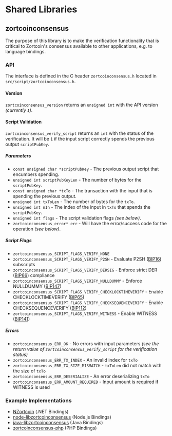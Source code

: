 Shared Libraries
================

## zortcoinconsensus

The purpose of this library is to make the verification functionality that is critical to Zortcoin's consensus available to other applications, e.g. to language bindings.

### API

The interface is defined in the C header `zortcoinconsensus.h` located in `src/script/zortcoinconsensus.h`.

#### Version

`zortcoinconsensus_version` returns an `unsigned int` with the API version *(currently `1`)*.

#### Script Validation

`zortcoinconsensus_verify_script` returns an `int` with the status of the verification. It will be `1` if the input script correctly spends the previous output `scriptPubKey`.

##### Parameters
- `const unsigned char *scriptPubKey` - The previous output script that encumbers spending.
- `unsigned int scriptPubKeyLen` - The number of bytes for the `scriptPubKey`.
- `const unsigned char *txTo` - The transaction with the input that is spending the previous output.
- `unsigned int txToLen` - The number of bytes for the `txTo`.
- `unsigned int nIn` - The index of the input in `txTo` that spends the `scriptPubKey`.
- `unsigned int flags` - The script validation flags *(see below)*.
- `zortcoinconsensus_error* err` - Will have the error/success code for the operation *(see below)*.

##### Script Flags
- `zortcoinconsensus_SCRIPT_FLAGS_VERIFY_NONE`
- `zortcoinconsensus_SCRIPT_FLAGS_VERIFY_P2SH` - Evaluate P2SH ([BIP16](https://github.com/zortcoin/bips/blob/master/bip-0016.mediawiki)) subscripts
- `zortcoinconsensus_SCRIPT_FLAGS_VERIFY_DERSIG` - Enforce strict DER ([BIP66](https://github.com/zortcoin/bips/blob/master/bip-0066.mediawiki)) compliance
- `zortcoinconsensus_SCRIPT_FLAGS_VERIFY_NULLDUMMY` - Enforce NULLDUMMY ([BIP147](https://github.com/zortcoin/bips/blob/master/bip-0147.mediawiki))
- `zortcoinconsensus_SCRIPT_FLAGS_VERIFY_CHECKLOCKTIMEVERIFY` - Enable CHECKLOCKTIMEVERIFY ([BIP65](https://github.com/zortcoin/bips/blob/master/bip-0065.mediawiki))
- `zortcoinconsensus_SCRIPT_FLAGS_VERIFY_CHECKSEQUENCEVERIFY` - Enable CHECKSEQUENCEVERIFY ([BIP112](https://github.com/zortcoin/bips/blob/master/bip-0112.mediawiki))
- `zortcoinconsensus_SCRIPT_FLAGS_VERIFY_WITNESS` - Enable WITNESS ([BIP141](https://github.com/zortcoin/bips/blob/master/bip-0141.mediawiki))

##### Errors
- `zortcoinconsensus_ERR_OK` - No errors with input parameters *(see the return value of `zortcoinconsensus_verify_script` for the verification status)*
- `zortcoinconsensus_ERR_TX_INDEX` - An invalid index for `txTo`
- `zortcoinconsensus_ERR_TX_SIZE_MISMATCH` - `txToLen` did not match with the size of `txTo`
- `zortcoinconsensus_ERR_DESERIALIZE` - An error deserializing `txTo`
- `zortcoinconsensus_ERR_AMOUNT_REQUIRED` - Input amount is required if WITNESS is used

### Example Implementations
- [NZortcoin](https://github.com/NicolasDorier/NZortcoin/blob/master/NZortcoin/Script.cs#L814) (.NET Bindings)
- [node-libzortcoinconsensus](https://github.com/bitpay/node-libzortcoinconsensus) (Node.js Bindings)
- [java-libzortcoinconsensus](https://github.com/dexX7/java-libzortcoinconsensus) (Java Bindings)
- [zortcoinconsensus-php](https://github.com/Bit-Wasp/zortcoinconsensus-php) (PHP Bindings)
